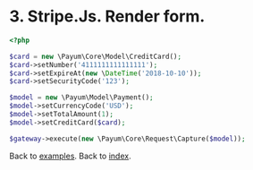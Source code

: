 # 3. Stripe.Js. Render form. 

```php
<?php

$card = new \Payum\Core\Model\CreditCard();
$card->setNumber('4111111111111111');
$card->setExpireAt(new \DateTime('2018-10-10'));
$card->setSecurityCode('123');

$model = new \Payum\Model\Payment();
$model->setCurrencyCode('USD');
$model->setTotalAmount(1);
$model->setCreditCard($card);

$gateway->execute(new \Payum\Core\Request\Capture($model));
```

Back to [examples](examples/index.md).
Back to [index](https://github.com/Payum/Core/tree/master/Resources/docs/index.md).
